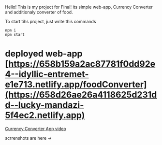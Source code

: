 Hello!
This is my project for Final!
its simple web-app, Currency Converter and additionaly converter of food.

To start tihs project, just write this commands

```
npm i
npm start
```

# deployed web-app [https://658b159a2ac87781f0dd92e4--idyllic-entremet-e1e713.netlify.app/foodConverter](https://658d26ae26a4118625d231dd--lucky-mandazi-5f4ec2.netlify.app)

[Currency Converter App video](https://youtu.be/2vFcIZIxIww)

scrrenshots are here ->
